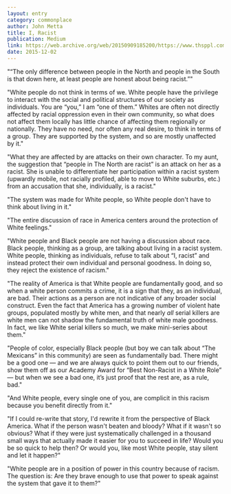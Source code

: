 ```yaml
---
layout: entry
category: commonplace
author: John Metta
title: I, Racist
publication: Medium
link: https://web.archive.org/web/20150909185200/https://www.thsppl.com/i-racist-538512462265
date: 2015-12-02
---
```


"“The only difference between people in the North and people in the South is that down here, at least people are honest about being racist.”"

"White people do not think in terms of we. White people have the privilege to interact with the social and political structures of our society as individuals. You are “you,” I am “one of them.” Whites are often not directly affected by racial oppression even in their own community, so what does not affect them locally has little chance of affecting them regionally or nationally. They have no need, nor often any real desire, to think in terms of a group. They are supported by the system, and so are mostly unaffected by it."

"What they are affected by are attacks on their own character. To my aunt, the suggestion that “people in The North are racist” is an attack on her as a racist. She is unable to differentiate her participation within a racist system (upwardly mobile, not racially profiled, able to move to White suburbs, etc.) from an accusation that she, individually, is a racist."

"The system was made for White people, so White people don't have to think about living in it."

"The entire discussion of race in America centers around the protection of White feelings."
 
"White people and Black people are not having a discussion about race. Black people, thinking as a group, are talking about living in a racist system. White people, thinking as individuals, refuse to talk about “I, racist” and instead protect their own individual and personal goodness. In doing so, they reject the existence of racism."

"The reality of America is that White people are fundamentally good, and so when a white person commits a crime, it is a sign that they, as an individual, are bad. Their actions as a person are not indicative of any broader social construct. Even the fact that America has a growing number of violent hate groups, populated mostly by white men, and that nearly *all* serial killers are white men can not shadow the fundamental truth of white male goodness. In fact, we like White serial killers so much, we make mini-series about them."

"People of color, especially Black people (but boy we can talk about “The Mexicans” in this community) are seen as fundamentally bad. There might be a good one — and we are always quick to point them out to our friends, show them off as our Academy Award for “Best Non-Racist in a White Role” — but when we see a bad one, it’s just proof that the rest are, as a rule, bad."

"And White people, every single one of you, are complicit in this racism because you benefit directly from it."

"If I could re-write that story, I'd rewrite it from the perspective of Black America. What if the person wasn't beaten and bloody? What if it wasn't so obvious? What if they were just systematically challenged in a thousand small ways that actually made it easier for you to succeed in life? Would you be so quick to help then? Or would you, like most White people, stay silent and let it happen?"

"White people are in a position of power in this country because of racism. The question is: Are they brave enough to use that power to speak against the system that gave it to them?"

